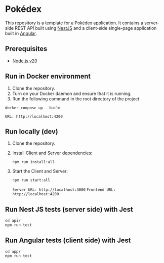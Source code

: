 # Pokédex

This repository is a template for a Pokédex application. It contains a server-side
REST API built using [NestJS](https://nestjs.com) and a client-side single-page
application built in [Angular](https://angular.dev).

## Prerequisites
* [Node.js v20](https://nodejs.org/en)

## Run in Docker environment
1. Clone the repository.
2. Turn on your Docker daemon and ensure that it is running.
3. Run the following command in the root directory of the project

```shell
docker-compose up --build
```
`URL: http://localhost:4200`

## Run locally (dev)
1. Clone the repository.
2. Install Client and Server dependencies:
    ```shell
    npm run install:all
    ```

3. Start the Client and Server:
    ```shell
    npm run start:all
    ```
    `Server URL: http://localhost:3000`
    `Frontend URL: http://localhost:4200`

## Run Nest JS tests (server side) with Jest
```shell
cd api/
npm run test
```

## Run Angular tests (client side) with Jest
```shell
cd app/
npm run test
```